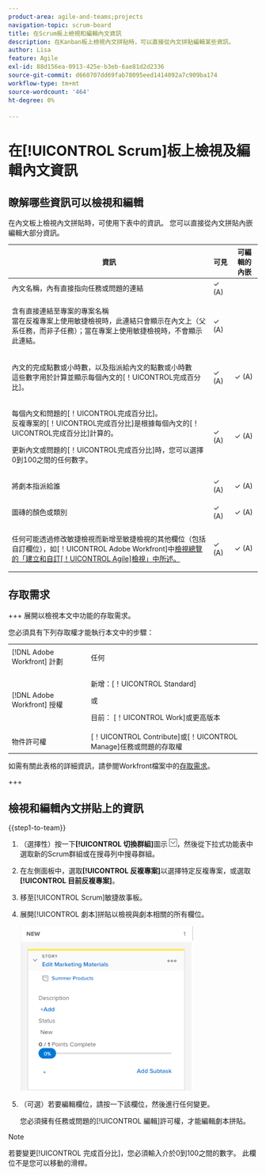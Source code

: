 ```yaml
---
product-area: agile-and-teams;projects
navigation-topic: scrum-board
title: 在Scrum板上檢視和編輯內文資訊
description: 在Kanban板上檢視內文拼貼時，可以直接從內文拼貼編輯某些資訊。
author: Lisa
feature: Agile
exl-id: 88d156ea-0913-425e-b3eb-6ae81d2d2336
source-git-commit: d660707dd69fab78095eed1414092a7c909ba174
workflow-type: tm+mt
source-wordcount: '464'
ht-degree: 0%

---
```


# 在[!UICONTROL Scrum]板上檢視及編輯內文資訊

## 瞭解哪些資訊可以檢視和編輯

在內文板上檢視內文拼貼時，可使用下表中的資訊。 您可以直接從內文拼貼內嵌編輯大部分資訊。

<table style="table-layout:auto"> 
 <col> 
 <col> 
 <col> 
 <thead> 
  <tr> 
   <th><strong>資訊</strong> </th> 
   <th><strong>可見</strong> </th> 
   <th><strong>可編輯的內嵌</strong> </th> 
  </tr> 
 </thead> 
 <tbody> 
  <tr> 
   <td>內文名稱，內有直接指向任務或問題的連結</td> 
   <td>✓ (A)</td> 
   <td> </td> 
  </tr> 
  <tr> 
   <td> <p>含有直接連結至專案的專案名稱<br>當在反複專案上使用敏捷檢視時，此連結只會顯示在內文上（父系任務，而非子任務）；當在專案上使用敏捷檢視時，不會顯示此連結。</p> </td> 
   <td>✓ (A) </td> 
   <td> </td> 
  </tr> 
  <tr> 
   <td> <p>內文的完成點數或小時數，以及指派給內文的點數或小時數<br>這些數字用於計算並顯示每個內文的[！UICONTROL完成百分比]。</p> </td> 
   <td>✓ (A)</td> 
   <td>✓ (A)</td> 
  </tr> 
  <tr> 
   <td> <p>每個內文和問題的[！UICONTROL完成百分比]。<br>反複專案的[！UICONTROL完成百分比]是根據每個內文的[！UICONTROL完成百分比]計算的。</p> <p>更新內文或問題的[！UICONTROL完成百分比]時，您可以選擇0到100之間的任何數字。</p> </td> 
   <td>✓ (A)</td> 
   <td>✓ (A)</td> 
  </tr> 
  <tr> 
   <td> <p>將劇本指派給誰</p> </td> 
   <td>✓ (A)</td> 
   <td>✓ (A)</td> 
  </tr> 
  <tr> 
   <td> <p>圖磚的顏色或類別</p> </td> 
   <td>✓ (A)</td> 
   <td>✓ (A)</td> 
  </tr> 
  <tr> 
   <td> <p>任何可能透過修改敏捷檢視而新增至敏捷檢視的其他欄位（包括自訂欄位），如[！UICONTROL Adobe Workfront]</a>中<a href="../../../reports-and-dashboards/reports/reporting-elements/views-overview.md" class="MCXref xref">檢視總覽的「建立和自訂[！UICONTROL Agile]檢視」中所述。</p> </td> 
   <td>✓ (A)</td> 
   <td>✓ (A)</td> 
  </tr> 
 </tbody> 
</table>

## 存取需求

+++ 展開以檢視本文中功能的存取需求。

您必須具有下列存取權才能執行本文中的步驟：

<table style="table-layout:auto"> 
 <tbody> 
  <tr> 
   <td role="rowheader">[!DNL Adobe Workfront] 計劃</td> 
   <td> <p>任何</p> </td> 
  </tr> 
  <tr> 
   <td role="rowheader">[!DNL Adobe Workfront] 授權</td> 
   <td> <p>新增：[！UICONTROL Standard]</p> 
   或
   <p>目前： [！UICONTROL Work]或更高版本</p> </td> 
  </tr>
   <tr> 
   <td role="rowheader">物件許可權</td> 
   <td>[！UICONTROL Contribute]或[！UICONTROL Manage]任務或問題的存取權</td> 
  </tr>
 </tbody> 
</table>

如需有關此表格的詳細資訊，請參閱Workfront檔案中的[存取需求](/help/quicksilver/administration-and-setup/add-users/access-levels-and-object-permissions/access-level-requirements-in-documentation.md)。

+++

## 檢視和編輯內文拼貼上的資訊

{{step1-to-team}}

1. （選擇性）按一下&#x200B;**[!UICONTROL 切換群組]**&#x200B;圖示![切換群組圖示](assets/switch-team-icon.png)，然後從下拉式功能表中選取新的Scrum群組或在搜尋列中搜尋群組。

1. 在左側面板中，選取&#x200B;**[!UICONTROL 反複專案]**&#x200B;以選擇特定反複專案，或選取&#x200B;**[!UICONTROL 目前反複專案]**。

1. 移至[!UICONTROL Scrum]敏捷故事板。
1. 展開[!UICONTROL 劇本]拼貼以檢視與劇本相關的所有欄位。

   ![](assets/agile-storycard-scrum-2021-350x333.png)

1. （可選）若要編輯欄位，請按一下該欄位，然後進行任何變更。

   您必須擁有任務或問題的[!UICONTROL 編輯]許可權，才能編輯劇本拼貼。

>[!NOTE]
>
>若要變更[!UICONTROL 完成百分比]，您必須輸入介於0到100之間的數字。 此欄位不是您可以移動的滑桿。

